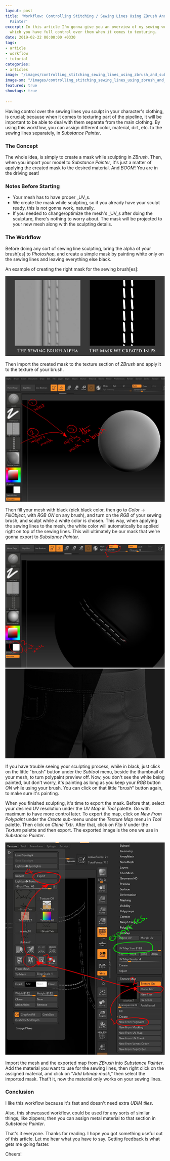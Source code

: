 ```yaml
---
layout: post
title: 'Workflow: Controlling Stitching / Sewing Lines Using ZBrush And Substance
  Painter'
excerpt: In this article I'm gonna give you an overview of my sewing workflow, in
  which you have full control over them when it comes to texturing.
date: 2019-02-22 00:00:00 +0330
tags:
- article
- workflow
- tutorial
categories:
- articles
image: "/images/controlling_stitching_sewing_lines_using_zbrush_and_substance_painter_header.jpg"
image-sm: "/images/controlling_stitching_sewing_lines_using_zbrush_and_substance_painter_header.jpg"
featured: true
showtags: true

---
```

Having control over the sewing lines you sculpt in your character's clothing, is crucial; because when it comes to texturing part of the pipeline, it will be important to be able to deal with them separate from the main clothing. By using this workflow, you can assign different color, material, dirt, etc. to the sewing lines separately, in _Substance Painter_.

### The Concept

The whole idea, is simply to create a mask while sculpting in _ZBrush_. Then, when you import your model to _Substance Painter_, it's just a matter of applying the created mask to the desired material. And _BOOM_! You are in the driving seat!

### Notes Before Starting

* Your mesh has to have proper _UV_s.
* We create the mask while sculpting, so if you already have your sculpt ready, this is not gonna work, naturally.
* If you needed to change/optimize the mesh's _UV_s after doing the sculpture, there's nothing to worry about. The mask will be projected to your new mesh along with the sculpting details.

### The Workflow

Before doing any sort of sewing line sculpting, bring the alpha of your brush\[es\] to _Photoshop_, and create a simple mask by painting white only on the sewing lines and leaving everything else black.

An example of creating the right mask for the sewing brush\[es\]:

![](/images/01_creating_the_mask_for_brush.jpg)

Then import the created mask to the texture section of _ZBrush_ and apply it to the texture of your brush.

![](/images/02_importing_and_applying_the_mask.jpg)

Then fill your mesh with black (pick black color, then go to _Color_ -> _FillObject_, with _RGB_ _ON_ on any brush), and turn on the _RGB_ of your sewing brush, and sculpt while a white color is chosen. This way, when applying the sewing lines to the mesh, the white color will automatically be applied right on top of the sewing lines. This will ultimately be our mask that we're gonna export to _Substance Painter_.

![](/images/03_1_fill_black_sculpt_with_white_RGB.jpg)![](/images/03_2_fill_black_sculpt_with_white_RGB.jpg)

If you have trouble seeing your sculpting process, while in black, just click on the little "brush" button under the _Subtool_ menu, beside the thumbnail of your mesh, to turn polypaint preview off. Now, you don't see the white being painted, but don't worry, it's painting as long as you keep your _RGB_ button _ON_ while using your brush. You can click on that little "_brush_" button again, to make sure it's painting.

When you finished sculpting, it's time to export the mask. Before that, select your desired _UV_ resolution under the _UV Map_ in _Tool_ palette. Go with maximum to have more control later. To export the map, click on _New From Polypaint_ under the _Create_ sub-menu under the _Texture Map_ menu in _Tool_ palette. Then click on _Clone Txtr_. After that, click on _Flip V_ under the _Texture_ palette and then export. The exported image is the one we use in _Substance Painter_.

![](/images/04_create_and_export_mask.jpg)

Import the mesh and the exported map from _ZBrush_ into _Substance Painter_. Add the material you want to use for the sewing lines, then right click on the assigned material, and click on "_Add bitmap mask_," then select the imported mask. That't it, now the material only works on your sewing lines.

### Conclusion

I like this workflow because it's fast and doesn't need extra _UDIM_ _tiles_.

Also, this showcased workflow, could be used for any sorts of similar things, like zippers; then you can assign metal material to that section in _Substance Painter_.

That's it everyone. Thanks for reading. I hope you got something useful out of this article. Let me hear what you have to say. Getting feedback is what gets me going faster.

Cheers!